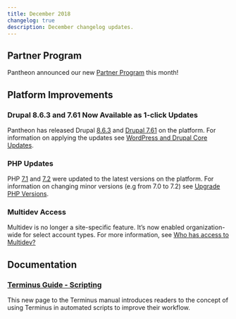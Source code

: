 ```yaml
---
title: December 2018
changelog: true
description: December changelog updates.
---
```


## Partner Program
Pantheon announced our new [Partner Program](https://pantheon.io/plans/partner-program) this month!

## Platform Improvements
### Drupal 8.6.3 and 7.61 Now Available as 1-click Updates
Pantheon has released Drupal [8.6.3](https://www.drupal.org/project/drupal/releases/8.6.3) and [Drupal 7.61](https://www.drupal.org/project/drupal/releases/7.61) on the platform. For information on applying the updates see [WordPress and Drupal Core Updates](/core-updates/).

### PHP Updates
PHP [7.1](http://www.php.net/ChangeLog-7.php#7.1.24) and [7.2](http://www.php.net/ChangeLog-7.php#7.2.12) were updated to the latest versions on the platform. For information on changing minor versions (e.g from 7.0 to 7.2) see [Upgrade PHP Versions](/php-versions/).

### Multidev Access
Multidev is no longer a site-specific feature. It’s now enabled organization-wide for select account types. For more information, see <a href="/docs/multidev-faq/#who-has-access-to-multidev" data-proofer-ignore>Who has access to Multidev?</a>

## Documentation
### [Terminus Guide - Scripting](/terminus/scripting/)
This new page to the Terminus manual introduces readers to the concept of using Terminus in automated scripts to improve their workflow.
